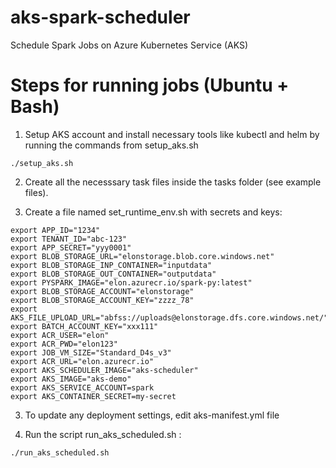# aks-spark-scheduler
Schedule Spark Jobs on Azure Kubernetes Service (AKS)

# Steps for running jobs (Ubuntu + Bash)

1. Setup AKS account and install necessary tools like kubectl and helm by running the commands from setup_aks.sh
```
./setup_aks.sh
```

2. Create all the necesssary task files inside the tasks folder (see example files).

2. Create a file named set_runtime_env.sh with secrets and keys:
```
export APP_ID="1234"
export TENANT_ID="abc-123"
export APP_SECRET="yyy0001"
export BLOB_STORAGE_URL="elonstorage.blob.core.windows.net"
export BLOB_STORAGE_INP_CONTAINER="inputdata"
export BLOB_STORAGE_OUT_CONTAINER="outputdata"
export PYSPARK_IMAGE="elon.azurecr.io/spark-py:latest"
export BLOB_STORAGE_ACCOUNT="elonstorage"
export BLOB_STORAGE_ACCOUNT_KEY="zzzz_78"
export AKS_FILE_UPLOAD_URL="abfss://uploads@elonstorage.dfs.core.windows.net/"
export BATCH_ACCOUNT_KEY="xxx111"
export ACR_USER="elon"
export ACR_PWD="elon123"
export JOB_VM_SIZE="Standard_D4s_v3"
export ACR_URL="elon.azurecr.io"
export AKS_SCHEDULER_IMAGE="aks-scheduler"
export AKS_IMAGE="aks-demo"
export AKS_SERVICE_ACCOUNT=spark
export AKS_CONTAINER_SECRET=my-secret
```

3. To update any deployment settings, edit aks-manifest.yml file

4. Run the script run_aks_scheduled.sh : 
```
./run_aks_scheduled.sh
```